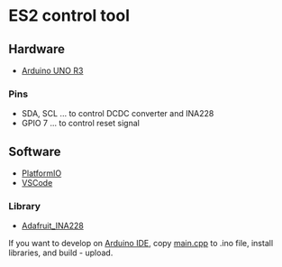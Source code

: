 # ES2 control tool

## Hardware

* [Arduino UNO R3](https://docs.arduino.cc/hardware/uno-rev3)

### Pins

* SDA, SCL ... to control DCDC converter and INA228
* GPIO 7 ... to control reset signal

## Software

* [PlatformIO](https://platformio.org)
* [VSCode](https://code.visualstudio.com)

### Library

* [Adafruit_INA228](https://github.com/adafruit/Adafruit_INA228)

If you want to develop on [Arduino IDE](https://www.arduino.cc/en/software), copy [main.cpp](/src/main.cpp) to .ino file, install libraries, and build - upload.
